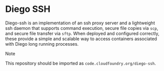 # Diego SSH

Diego-ssh is an implementation of an ssh proxy server and a lightweight ssh
daemon that supports command execution, secure file copies via `scp`, and
secure file transfer via `sftp`. When deployed and configured correctly, these
provide a simple and scalable way to access containers associated with Diego
long running processes.

> [!NOTE]
>
> This repository should be imported as `code.cloudfoundry.org/diego-ssh`.



